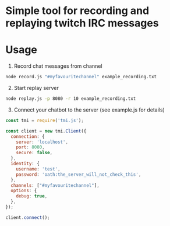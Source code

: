 # Simple tool for recording and replaying twitch IRC messages

# Usage

1. Record chat messages from channel
```bash
node record.js "#myfavouritechannel" example_recording.txt
```
2. Start replay server
```bash
node replay.js -p 8080 -r 10 example_recording.txt
```
3. Connect your chatbot to the server (see example.js for details)
```javascript
const tmi = require('tmi.js');

const client = new tmi.Client({
  connection: {
    server: 'localhost',
    port: 8080,
    secure: false,
  },
  identity: {
    username: 'test',
    password: 'oath:the_server_will_not_check_this',
  },
  channels: ["#myfavouritechannel"],
  options: {
    debug: true,
  },
});

client.connect();
```
